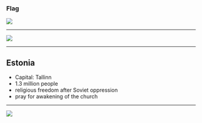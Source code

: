 ### Flag

![](https://upload.wikimedia.org/wikipedia/commons/8/8f/Flag_of_Estonia.svg)

---

![](https://upload.wikimedia.org/wikipedia/commons/a/a2/EU-Estonia.svg)

---

## Estonia

- Capital: Tallinn
- 1.3 million people
- religious freedom after Soviet oppression
- pray for awakening of the church

---

![](https://player.vimeo.com/video/81135164)
